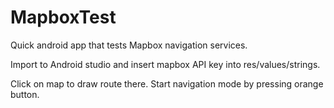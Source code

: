 # MapboxTest
Quick android app that tests Mapbox navigation services. 

Import to Android studio and insert mapbox API key into res/values/strings.

Click on map to draw route there. Start navigation mode by pressing orange button.

